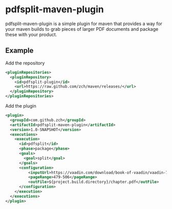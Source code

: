 pdfsplit-maven-plugin
=====================

pdfsplit-maven-plugin is a simple plugin for maven that provides a way for your maven builds to grab pieces of larger PDF documents and package these with your product.

Example
-------
Add the repository
```xml
<pluginRepositories>
  <pluginRepository>
    <id>pdfsplit-plugin</id>
    <url>https://raw.github.com/zch/maven/releases/</url>
  </pluginRepository>
</pluginRepositories>
```

Add the plugin
```xml
<plugin>
  <groupId>com.github.zch</groupId>
  <artifactId>pdfsplit-maven-plugin</artifactId>
  <version>1.0-SNAPSHOT</version>
  <executions>
    <execution>
      <id>pdfsplit</id>
      <phase>package</phase>
      <goals>
        <goal>split</goal>
      </goals>
      <configuration>
          <inputUrl>https://vaadin.com/download/book-of-vaadin/vaadin-7/pdf/book-of-vaadin.pdf</inputUrl>
          <pageRange>479-506</pageRange>
          <outFile>${project.build.directory}/chapter.pdf</outFile>
      </configuration>
    </execution>
  </executions>
</plugin>
```